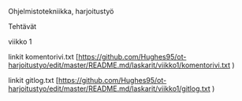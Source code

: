 Ohjelmistotekniikka, harjoitustyö

Tehtävät

viikko 1


linkit komentorivi.txt
[https://github.com/Hughes95/ot-harjoitustyo/edit/master/README.md/laskarit/viikko1/komentorivi.txt )

linkit gitlog.txt
[https://github.com/Hughes95/ot-harjoitustyo/edit/master/README.md/laskarit/viikko1/gitlog.txt )
